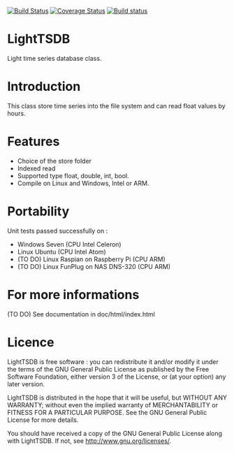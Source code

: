[![Build Status](https://travis-ci.org/FragJage/LightTSDB.svg?branch=master)](https://travis-ci.org/FragJage/LightTSDB)
[![Coverage Status](https://coveralls.io/repos/github/FragJage/LightTSDB/badge.svg?branch=master&bust=1)](https://coveralls.io/github/FragJage/LightTSDB?branch=master)
[![Build status](https://ci.appveyor.com/api/projects/status/8dq5ss34d7w4xdcu?svg=true)](https://ci.appveyor.com/project/FragJage/lighttsdb)

LightTSDB
=========
Light time series database class.

Introduction
============
This class store time series into the file system and can read float values by hours.

Features
========
 - Choice of the store folder
 - Indexed read
 - Supported type float, double, int, bool.
 - Compile on Linux and Windows, Intel or ARM.

Portability
===========
Unit tests passed successfully on :
 - Windows Seven (CPU Intel Celeron)
 - Linux Ubuntu (CPU Intel Atom)
 - (TO DO) Linux Raspian on Raspberry Pi (CPU ARM)
 - (TO DO) Linux FunPlug on NAS DNS-320 (CPU ARM)

For more informations
=====================
(TO DO) See documentation in doc/html/index.html

Licence
=======
LightTSDB is free software : you can redistribute it and/or modify it under the terms of the GNU General Public License as published by the Free Software Foundation, either version 3 of the License, or (at your option) any later version.

LightTSDB is distributed in the hope that it will be useful, but WITHOUT ANY WARRANTY; without even the implied warranty of MERCHANTABILITY or FITNESS FOR A PARTICULAR PURPOSE. See the GNU General Public License for more details.

You should have received a copy of the GNU General Public License along with LightTSDB. If not, see http://www.gnu.org/licenses/.
